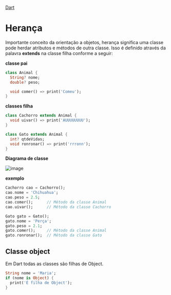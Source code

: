 [Dart](https://github.com/leofds/flutter-class/blob/master/dart/README.md)

# Herança

Importante conceito da orientação a objetos, herança significa uma classe pode herdar atributos e métodos de outra classe. Isso é definido através da palavra **extends** na classe filha conforme a seguir:

**classe pai**
```dart
class Animal {
  String? nome;
  double? peso;

  void comer() => print('Comeu');
}
```

**classes filha**

```dart
class Cachorro extends Animal {
  void uivar() => print('AUUUUUUUU');
}
```

```dart
class Gato extends Animal {
  int? qtdeVidas;
  void ronronar() => print('rrronn');
}
```

**Diagrama de classe**

![image](https://github.com/leofds/flutter-class/assets/5174326/2e2da15a-8d32-4487-86eb-6b26a9cced69)

**exemplo**

```dart
Cachorro cao = Cachorro();
cao.nome = 'Chihuahua';
cao.peso = 2.5;
cao.comer();      // Método da classe Animal
cao.uivar();      // Método da classe Cachorro

Gato gato = Gato();
gato.nome = 'Perça';
gato.peso = 2.1;
gato.comer();     // Método da classe Animal
gato.ronronar();  // Método da classe Gato
```

## Classe object

Em Dart todas as classes são filhas de Object.

```dart
String nome = 'Maria';
if (nome is Object) {
  print('É filha de Object');
}
```
